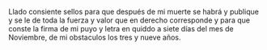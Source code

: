 Llado consiente sellos para que después de mi muerte se habrá y publique y se le de toda la fuerza y valor que en derecho corresponde y para que conste la firma de mi puyo y letra en quiddo a siete días del mes de Noviembre, de mi obstaculos los tres y nueve años.